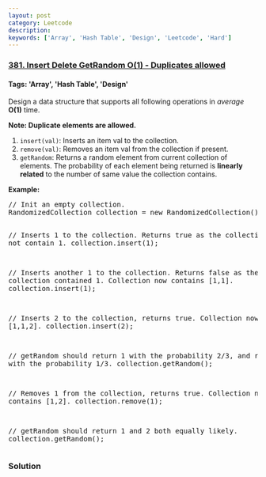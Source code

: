 ```yaml
---
layout: post
category: Leetcode
description: 
keywords: ['Array', 'Hash Table', 'Design', 'Leetcode', 'Hard']
---
```

### [381. Insert Delete GetRandom O(1) - Duplicates allowed](https://leetcode.com/problems/insert-delete-getrandom-o1-duplicates-allowed)

#### Tags: 'Array', 'Hash Table', 'Design'

<div class="content__u3I1 question-content__JfgR"><div><p>Design a data structure that supports all following operations in <i>average</i> <b>O(1)</b> time.</p>
<b>Note: Duplicate elements are allowed.</b>
<p>
</p><ol>
<li><code>insert(val)</code>: Inserts an item val to the collection.</li>
<li><code>remove(val)</code>: Removes an item val from the collection if present.</li>
<li><code>getRandom</code>: Returns a random element from current collection of elements. The probability of each element being returned is <b>linearly related</b> to the number of same value the collection contains.</li>
</ol>
<p></p>
<p><b>Example:</b>
</p><pre>// Init an empty collection.
RandomizedCollection collection = new RandomizedCollection();

// Inserts 1 to the collection. Returns true as the collection did not contain 1.
collection.insert(1);

// Inserts another 1 to the collection. Returns false as the collection contained 1. Collection now contains [1,1].
collection.insert(1);

// Inserts 2 to the collection, returns true. Collection now contains [1,1,2].
collection.insert(2);

// getRandom should return 1 with the probability 2/3, and returns 2 with the probability 1/3.
collection.getRandom();

// Removes 1 from the collection, returns true. Collection now contains [1,2].
collection.remove(1);

// getRandom should return 1 and 2 both equally likely.
collection.getRandom();
</pre>
<p></p></div></div>

### Solution
